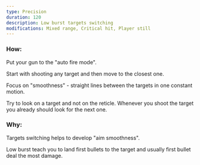 ```yaml
---
type: Precision
duration: 120
description: Low burst targets switching
modifications: Mixed range, Critical hit, Player still
---
```


### How:

Put your gun to the "auto fire mode".

Start with shooting any target and then move to the closest one.

Focus on "smoothness" - straight lines between the targets in one constant motion.

Try to look on a target and not on the reticle. Whenever you shoot the target you already should look for the next one.

### Why:

Targets switching helps to develop "aim smoothness".

Low burst teach you to land first bullets to the target and usually first bullet deal the most damage.
